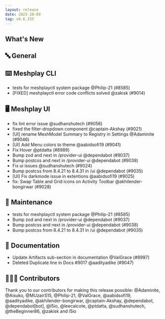 ```yaml
---
layout: release
date: 2023-10-09
tag: v0.6.155
---
```


## What's New
## 🔤 General
## ⌨️ Meshplay CLI

- tests for meshplayctl system package @Philip-21 (#8585)
- [FIXED] meshplayctl error code conflicts solved @zakisk (#9014)

## 🖥 Meshplay UI

- fix lint error issue @sudhanshutech (#9056)
- fixed the filter-dropdown component @captain-Akshay (#9021)
- [UI] rename MeshModel Summary to Registry in Settings @Adaminite (#9046)
- [UI] Add Menu colors to theme @aabidsofi19 (#9041)
- Fix Hover @ptdatta (#8989)
- Bump zod and next in /provider-ui @dependabot (#9037)
- Bump postcss and next in /provider-ui @dependabot (#9038)
- Fix ui issues @sudhanshutech (#9024)
- Bump postcss from 8.4.21 to 8.4.31 in /ui @dependabot (#9035)
- [UI] Fix darkmode issue in extentions @aabidsofi19 (#9025)
- fix: Swap Table and Grid icons on Activity Toolbar @akhilender-bongirwar (#9028)

## 🧰 Maintenance

- tests for meshplayctl system package @Philip-21 (#8585)
- Bump zod and next in /provider-ui @dependabot (#9037)
- Bump postcss and next in /provider-ui @dependabot (#9038)
- Bump postcss from 8.4.21 to 8.4.31 in /ui @dependabot (#9035)

## 📖 Documentation

- Update Artifacts sub-section in documentation @ValGrace (#8997)
- Deleted Duplicate line in Docs #9017 @aadityadike (#9047)

## 👨🏽‍💻 Contributors

Thank you to our contributors for making this release possible:
@Adaminite, @Aisuko, @MUzairS15, @Philip-21, @ValGrace, @aabidsofi19, @aadityadike, @akhilender-bongirwar, @captain-Akshay, @dependabot, @dependabot[bot], @l5io, @leecalcote, @ptdatta, @sudhanshutech, @theBeginner86, @zakisk and l5io

